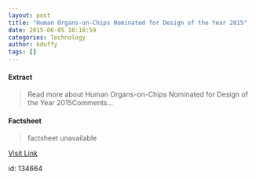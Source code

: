 ```yaml
---
layout: post
title: "Human Organs-on-Chips Nominated for Design of the Year 2015"
date: 2015-06-05 18:18:59
categories: Technology
author: kduffy
tags: []
---
```



#### Extract
>Read more about Human Organs-on-Chips Nominated for Design of the Year 2015Comments...

#### Factsheet
>factsheet unavailable

[Visit Link](http://www.pddnet.com/news/2015/06/human-organs-chips-nominated-design-year-2015)

id:  134664


